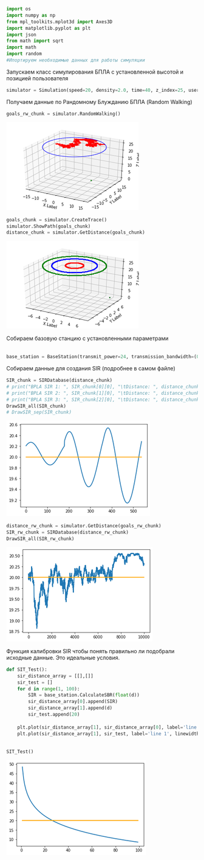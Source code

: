 ```python
import os 
import numpy as np
from mpl_toolkits.mplot3d import Axes3D  
import matplotlib.pyplot as plt
import json 
from math import sqrt
import math
import random
#Ипортируем необходимые данных для работы симуляции 
```


Запускаем класс симулирования БПЛА с установленной высотой и позицией пользователя 

```python
simulator = Simulation(speed=20, density=2.0, time=40, z_index=25, user=(6,6,0))
```

Получаем данные по Рандомному Блужданию БПЛА (Random Walking)

```python
goals_rw_chunk = simulator.RandomWalking()
```


![png](output_3_0.png)



```python
goals_chunk = simulator.CreateTrace()
simulator.ShowPath(goals_chunk)
distance_chunk = simulator.GetDistance(goals_chunk)
```


![png](output_4_0.png)


Собираем базовую станцию с установленными параметрами 

```python
    
base_station = BaseStation(transmit_power=24, transmission_bandwidth=(0.56*(10**9)), carrier_frequency=(60*(10**9)), receive_antenna_gain=3, transmit_antenna_gain=3)


```
Собираем данные для создания SIR (подробнее в самом файле)


```python
SIR_chunk = SIRDatabase(distance_chunk)
# print("BPLA SIR 1: ", SIR_chunk[0][0], "\tDistance: ", distance_chunk[0][0])
# print("BPLA SIR 2: ", SIR_chunk[1][0], "\tDistance: ", distance_chunk[1][0])
# print("BPLA SIR 3: ", SIR_chunk[2][0], "\tDistance: ", distance_chunk[2][0])
DrawSIR_all(SIR_chunk)
# DrawSIR_sep(SIR_chunk)
```


![png](output_7_0.png)



```python
distance_rw_chunk = simulator.GetDistance(goals_rw_chunk)
SIR_rw_chunk = SIRDatabase(distance_rw_chunk)
DrawSIR_all(SIR_rw_chunk)
```


![png](output_8_0.png)

Функция калибровки SIR чтобы понять правильно ли подобрали исходные данные. Это идеальные условия.

```python
def SIT_Test():
    sir_distance_array = [[],[]]
    sir_test = []
    for d in range(1, 100):
        SIR = base_station.CalculateSBR(float(d))
        sir_distance_array[0].append(SIR)
        sir_distance_array[1].append(d)
        sir_test.append(20)
        
    plt.plot(sir_distance_array[1], sir_distance_array[0], label='line 1', linewidth=2)
    plt.plot(sir_distance_array[1], sir_test, label='line 1', linewidth=2, c='orange')
    
```


```python
SIT_Test()
```


![png](output_10_0.png)


